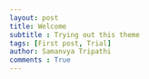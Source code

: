 ```yaml
---
layout: post
title: Welcome
subtitle : Trying out this theme
tags: [First post, Trial]
author: Samanvya Tripathi
comments : True
---
```

